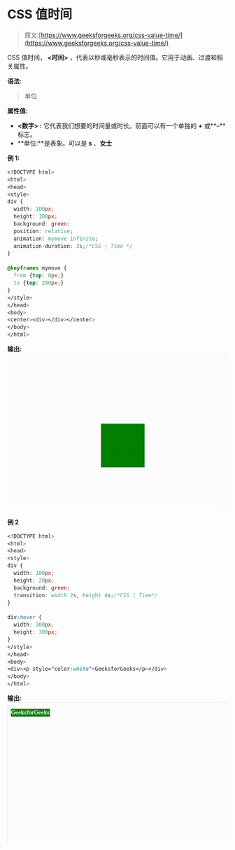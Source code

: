 # CSS 值时间

> 原文:[https://www.geeksforgeeks.org/css-value-time/](https://www.geeksforgeeks.org/css-value-time/)

CSS 值时间， **<时间>** ，代表以秒或毫秒表示的时间值。它用于动画、过渡和相关属性。

**语法:**

> <number>单位</number>

**属性值:**

*   **<数字> :** 它代表我们想要的时间量或时长。前面可以有一个单独的 **+** 或**–**标志。
*   **单位:**是表象。可以是 **s** 、**女士**

**例 1:**

```css
<!DOCTYPE html>
<html>
<head>
<style> 
div {
  width: 100px;
  height: 100px;
  background: green;
  position: relative;
  animation: mymove infinite;
  animation-duration: 3s;/*CSS | Time */
}

@keyframes mymove {
  from {top: 0px;}
  to {top: 200px;}
}
</style>
</head>
<body>
<center><div></div></center>
</body>
</html>
```

**输出:**
![](img/21d14c615af067c963cba1f38a83f915.png)

**例 2**

```css
<!DOCTYPE html>
<html>
<head>
<style> 
div {
  width: 100px;
  height: 20px;
  background: green;
  transition: width 2s, height 4s;/*CSS | Time*/
}

div:hover {
  width: 300px;
  height: 300px;
}
</style>
</head>
<body>
<div><p style="color:white">GeeksforGeeks</p></div>
</body>
</html>
```

**输出:**
![](img/929867aa1f6c2d601d314de58c25ef44.png)